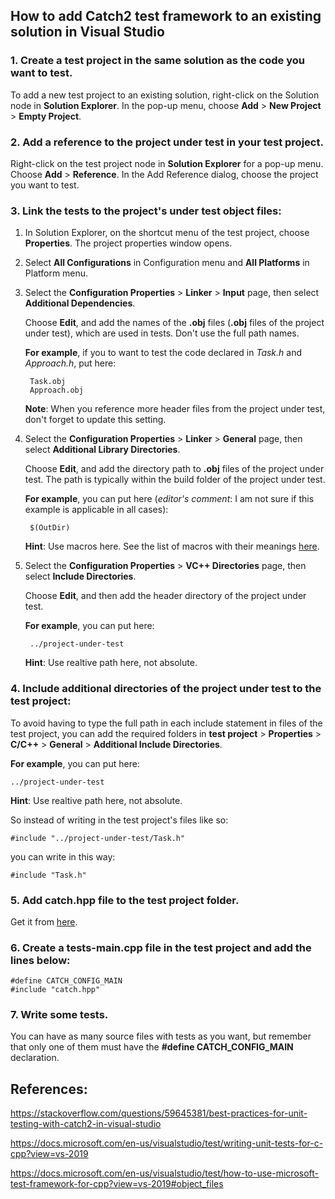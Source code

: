 ## How to add Catch2 test framework to an existing solution in Visual Studio

### 1. Create a test project in the same solution as the code you want to test.

To add a new test project to an existing solution, right-click on the Solution node in **Solution Explorer**. In the pop-up menu, choose **Add** > **New Project** > **Empty Project**.

### 2. Add a reference to the project under test in your test project.

Right-click on the test project node in **Solution Explorer** for a pop-up menu. Choose **Add** > **Reference**. In the Add Reference dialog, choose the project you want to test.

### 3. Link the tests to the project's under test object files:

1. In Solution Explorer, on the shortcut menu of the test project, choose **Properties**. The project properties window opens.
2. Select **All Configurations** in Configuration menu and **All Platforms** in Platform menu.
3. Select the **Configuration Properties** > **Linker** > **Input** page, then select **Additional Dependencies**.

	Choose **Edit**, and add the names of the **.obj** files (**.obj** files of the project under test), which are used in tests. Don't use the full path names.

	**For example**, if you to want to test the code declared in *Task.h* and *Approach.h*, put here:
	
		Task.obj
		Approach.obj

	**Note**: When you reference more header files from the project under test, don't forget to update this setting.

4. Select the **Configuration Properties** > **Linker** > **General** page, then select **Additional Library Directories**.

	Choose **Edit**, and add the directory path to **.obj** files of the project under test. The path is typically within the build folder of the project under test.

	**For example**, you can put here (*editor's comment*: I am not sure if this example is applicable in all cases):
	
		$(OutDir)

	**Hint**: Use macros here. See the list of macros with their meanings [here](https://docs.microsoft.com/en-us/cpp/build/reference/common-macros-for-build-commands-and-properties?view=vs-2019).

5. Select the **Configuration Properties** > **VC++ Directories** page, then select **Include Directories**.

	Choose **Edit**, and then add the header directory of the project under test.
	
	**For example**, you can put here:
	
		../project-under-test
	
	**Hint**: Use realtive path here, not absolute.

### 4. Include additional directories of the project under test to the test project:

To avoid having to type the full path in each include statement in files of the test project, you can add the required folders in **test project** > **Properties** > **C/C++** > **General** > **Additional Include Directories**.

**For example**, you can put here:

	../project-under-test

**Hint**: Use realtive path here, not absolute.

So instead of writing in the test project's files like so:

	#include "../project-under-test/Task.h" 

you can write in this way:

	#include "Task.h"

### 5. Add catch.hpp file to the test project folder.

Get it from [here](https://raw.githubusercontent.com/catchorg/Catch2/master/single_include/catch2/catch.hpp).

### 6. Create a tests-main.cpp file in the test project and add the lines below:

	#define CATCH_CONFIG_MAIN
	#include "catch.hpp"

### 7. Write some tests.

You can have as many source files with tests as you want, but remember that only one of them must have the **#define CATCH_CONFIG_MAIN** declaration.

## References:

<https://stackoverflow.com/questions/59645381/best-practices-for-unit-testing-with-catch2-in-visual-studio>

<https://docs.microsoft.com/en-us/visualstudio/test/writing-unit-tests-for-c-cpp?view=vs-2019>

<https://docs.microsoft.com/en-us/visualstudio/test/how-to-use-microsoft-test-framework-for-cpp?view=vs-2019#object_files>
